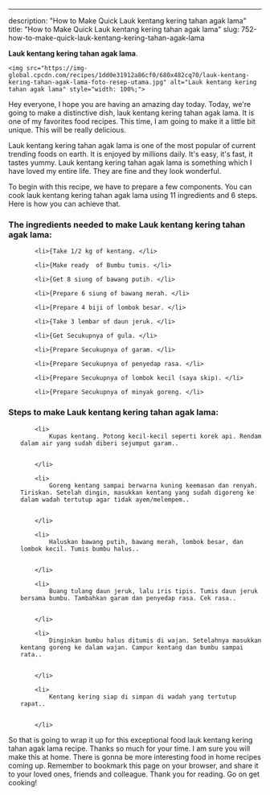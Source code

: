 ---
description: "How to Make Quick Lauk kentang kering tahan agak lama"
title: "How to Make Quick Lauk kentang kering tahan agak lama"
slug: 752-how-to-make-quick-lauk-kentang-kering-tahan-agak-lama

<p>
	<strong>Lauk kentang kering tahan agak lama</strong>. 
	
</p>
<p>
	
	<img src="https://img-global.cpcdn.com/recipes/1dd0e31912a86cf0/680x482cq70/lauk-kentang-kering-tahan-agak-lama-foto-resep-utama.jpg" alt="Lauk kentang kering tahan agak lama" style="width: 100%;">
	
	
</p>
<p>
	Hey everyone, I hope you are having an amazing day today. Today, we're going to make a distinctive dish, lauk kentang kering tahan agak lama. It is one of my favorites food recipes. This time, I am going to make it a little bit unique. This will be really delicious.
</p>
	
<p>
	
</p>
<p>
	Lauk kentang kering tahan agak lama is one of the most popular of current trending foods on earth. It is enjoyed by millions daily. It's easy, it's fast, it tastes yummy. Lauk kentang kering tahan agak lama is something which I have loved my entire life. They are fine and they look wonderful.
</p>

<p>
To begin with this recipe, we have to prepare a few components. You can cook lauk kentang kering tahan agak lama using 11 ingredients and 6 steps. Here is how you can achieve that.
</p>

<h3>The ingredients needed to make Lauk kentang kering tahan agak lama:</h3>

<ol>
	
		<li>{Take 1/2 kg of kentang. </li>
	
		<li>{Make ready  of Bumbu tumis. </li>
	
		<li>{Get 8 siung of bawang putih. </li>
	
		<li>{Prepare 6 siung of bawang merah. </li>
	
		<li>{Prepare 4 biji of lombok besar. </li>
	
		<li>{Take 3 lembar of daun jeruk. </li>
	
		<li>{Get Secukupnya of gula. </li>
	
		<li>{Prepare Secukupnya of garam. </li>
	
		<li>{Prepare Secukupnya of penyedap rasa. </li>
	
		<li>{Prepare Secukupnya of lombok kecil (saya skip). </li>
	
		<li>{Prepare Secukupnya of minyak goreng. </li>
	
</ol>
<p>
	
</p>

<h3>Steps to make Lauk kentang kering tahan agak lama:</h3>

<ol>
	
		<li>
			Kupas kentang. Potong kecil-kecil seperti korek api. Rendam dalam air yang sudah diberi sejumput garam..
			
			
		</li>
	
		<li>
			Goreng kentang sampai berwarna kuning keemasan dan renyah. Tiriskan. Setelah dingin, masukkan kentang yang sudah digoreng ke dalam wadah tertutup agar tidak ayem/melempem..
			
			
		</li>
	
		<li>
			Haluskan bawang putih, bawang merah, lombok besar, dan lombok kecil. Tumis bumbu halus..
			
			
		</li>
	
		<li>
			Buang tulang daun jeruk, lalu iris tipis. Tumis daun jeruk bersama bumbu. Tambahkan garam dan penyedap rasa. Cek rasa..
			
			
		</li>
	
		<li>
			Dinginkan bumbu halus ditumis di wajan. Setelahnya masukkan kentang goreng ke dalam wajan. Campur kentang dan bumbu sampai rata..
			
			
		</li>
	
		<li>
			Kentang kering siap di simpan di wadah yang tertutup rapat..
			
			
		</li>
	
</ol>

<p>
	
</p>

<p>
	So that is going to wrap it up for this exceptional food lauk kentang kering tahan agak lama recipe. Thanks so much for your time. I am sure you will make this at home. There is gonna be more interesting food in home recipes coming up. Remember to bookmark this page on your browser, and share it to your loved ones, friends and colleague. Thank you for reading. Go on get cooking!
</p>
